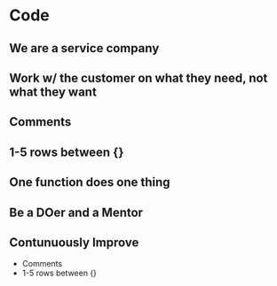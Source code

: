 # Code

## We are a service company

## Work w/ the customer on what they need, not what they want 

## Comments

## 1-5 rows between {} 

## One function does one thing 

## Be a DOer and a Mentor

## Contunuously Improve

* Comments
* 1-5 rows between {}
